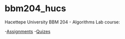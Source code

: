 # bbm204_hucs
Hacettepe University BBM 204 - Algorithms Lab course:


-[Assignments](https://github.com/zgeblbl/bbm204_hucs/tree/main/Assignments)
-[Quizes](https://github.com/zgeblbl/bbm204_hucs/tree/main/Quizes)
